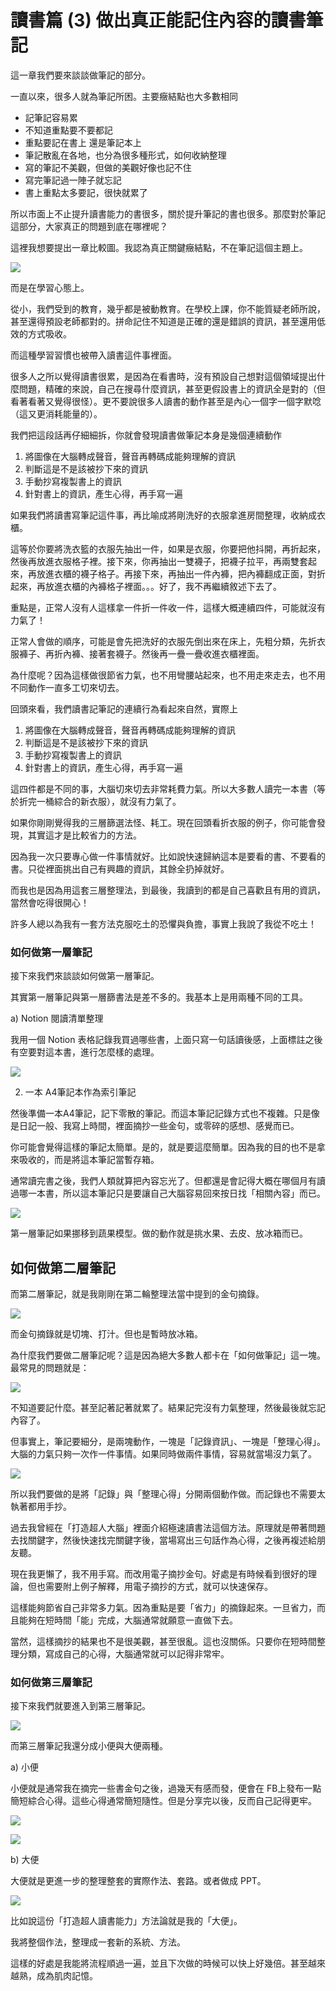 # 讀書篇 (3) 做出真正能記住內容的讀書筆記

這一章我們要來談談做筆記的部分。

一直以來，很多人就為筆記所困。主要癥結點也大多數相同

- 記筆記容易累
- 不知道重點要不要都記
- 重點要記在書上 還是筆記本上
- 筆記散亂在各地，也分為很多種形式，如何收納整理
- 寫的筆記不美觀，但做的美觀好像也記不住
- 寫完筆記過一陣子就忘記
- 書上重點太多要記，很快就累了

所以市面上不止提升讀書能力的書很多，關於提升筆記的書也很多。那麼對於筆記這部分，大家真正的問題到底在哪裡呢？

這裡我想要提出一章比較圖。我認為真正關鍵癥結點，不在筆記這個主題上。

![](images/20211024112738.png)

而是在學習心態上。

從小，我們受到的教育，幾乎都是被動教育。在學校上課，你不能質疑老師所說，甚至還得預設老師都對的。拼命記住不知道是正確的還是錯誤的資訊，甚至還用低效的方式吸收。

而這種學習習慣也被帶入讀書這件事裡面。

很多人之所以覺得讀書很累，是因為在看書時，沒有預設自己想對這個領域提出什麼問題，精確的來說，自己在搜尋什麼資訊，甚至更假設書上的資訊全是對的（但看著看著又覺得很怪）。更不要說很多人讀書的動作甚至是內心一個字一個字默唸（這又更消耗能量的）。

我們把這段話再仔細細拆，你就會發現讀書做筆記本身是幾個連續動作

1. 將圖像在大腦轉成聲音，聲音再轉碼成能夠理解的資訊
2. 判斷這是不是該被抄下來的資訊
3. 手動抄寫複製書上的資訊
4. 針對書上的資訊，產生心得，再手寫一遍

如果我們將讀書寫筆記這件事，再比喻成將剛洗好的衣服拿進房間整理，收納成衣櫃。

這等於你要將洗衣籃的衣服先抽出一件，如果是衣服，你要把他抖開，再折起來，然後再放進衣服格子裡。接下來，你再抽出一雙襪子，把襪子拉平，再兩雙套起來，再放進衣櫃的襪子格子。再接下來，再抽出一件內褲，把內褲翻成正面，對折起來，再放進衣櫃的內褲格子裡面。。。好了，我不再繼續敘述下去了。

重點是，正常人沒有人這樣拿一件折一件收一件，這樣大概連續四件，可能就沒有力氣了！

正常人會做的順序，可能是會先把洗好的衣服先倒出來在床上，先粗分類，先折衣服褲子、再折內褲、接著套襪子。然後再一疊一疊收進衣櫃裡面。

為什麼呢？因為這樣做很節省力氣，也不用彎腰站起來，也不用走來走去，也不用不同動作一直多工切來切去。

回頭來看，我們讀書記筆記的連續行為看起來自然，實際上

1. 將圖像在大腦轉成聲音，聲音再轉碼成能夠理解的資訊
2. 判斷這是不是該被抄下來的資訊
3. 手動抄寫複製書上的資訊
4. 針對書上的資訊，產生心得，再手寫一遍

這四件都是不同的事，大腦切來切去非常耗費力氣。所以大多數人讀完一本書（等於折完一桶綜合的新衣服），就沒有力氣了。

如果你剛剛覺得我的三層篩選法怪、耗工。現在回頭看折衣服的例子，你可能會發現，其實這才是比較省力的方法。

因為我一次只要專心做一件事情就好。比如說快速歸納這本是要看的書、不要看的書。只從裡面挑出自己有興趣的資訊，其餘全扔掉就好。

而我也是因為用這套三層整理法，到最後，我讀到的都是自己喜歡且有用的資訊，當然會吃得很開心！

許多人總以為我有一套方法克服吃土的恐懼與負擔，事實上我說了我從不吃土！

### 如何做第一層筆記

接下來我們來談談如何做第一層筆記。

其實第一層筆記與第一層篩書法是差不多的。我基本上是用兩種不同的工具。

a) Notion 閱讀清單整理

我用一個 Notion 表格記錄我買過哪些書，上面只寫一句話讀後感，上面標註之後有空要對這本書，進行怎麼樣的處理。

![](images/20211024112759.png)

2) 一本 A4筆記本作為索引筆記

然後準備一本A4筆記，記下零散的筆記。而這本筆記記錄方式也不複雜。只是像是日記一般、我寫上時間，裡面摘抄一些金句，或零碎的感想、感覺而已。

你可能會覺得這樣的筆記太簡單。是的，就是要這麼簡單。因為我的目的也不是拿來吸收的，而是將這本筆記當暫存箱。

通常讀完書之後，我們人類就算把內容忘光了。但都還是會記得大概在哪個月有讀過哪一本書，所以這本筆記只是要讓自己大腦容易回來按日找「相關內容」而已。

![](images/20211024112810.png)

第一層筆記如果挪移到蔬果模型。做的動作就是挑水果、去皮、放冰箱而已。

## 如何做第二層筆記

而第二層筆記，就是我剛剛在第二輪整理法當中提到的金句摘錄。

![](images/20211024112821.png)

而金句摘錄就是切塊、打汁。但也是暫時放冰箱。

為什麼我們要做二層筆記呢？這是因為絕大多數人都卡在「如何做筆記」這一塊。最常見的問題就是：

![](images/20211024112921.png)


不知道要記什麼。甚至記著記著就累了。結果記完沒有力氣整理，然後最後就忘記內容了。

但事實上，筆記要細分，是兩塊動作，一塊是「記錄資訊」、一塊是「整理心得」。大腦的力氣只夠一次作一件事情。如果同時做兩件事情，容易就當場沒力氣了。

![](images/20211024112934.png)

所以我們要做的是將「記錄」與「整理心得」分開兩個動作做。而記錄也不需要太執著都用手抄。

過去我曾經在「打造超人大腦」裡面介紹極速讀書法這個方法。原理就是帶著問題去找關鍵字，然後快速找完關鍵字後，當場寫出三句話作為心得，之後再複述給朋友聽。

現在我更懶了，我不用手寫。而改用電子摘抄金句。好處是有時候看到很好的理論，但也需要附上例子解釋，用電子摘抄的方式，就可以快速保存。

這樣能夠節省自己非常多力氣。因為重點是要「省力」的摘錄起來。一旦省力，而且能夠在短時間「能」完成，大腦通常就願意一直做下去。

當然，這樣摘抄的結果也不是很美觀，甚至很亂。這也沒關係。只要你在短時間整理分類，寫成自己的心得，大腦通常就可以記得非常牢。

### 如何做第三層筆記

接下來我們就要進入到第三層筆記。

![](images/20211024112947.png)

而第三層筆記我還分成小便與大便兩種。

a) 小便

小便就是通常我在摘完一些書金句之後，過幾天有感而發，便會在 FB上發布一點簡短綜合心得。這些心得通常簡短隨性。但是分享完以後，反而自己記得更牢。

![](images/20211024112957.png)

![](images/20211024113009.png)

b) 大便

大便就是更進一步的整理整套的實際作法、套路。或者做成 PPT。

![](images/20211024113022.png)

比如說這份「打造超人讀書能力」方法論就是我的「大便」。

我將整個作法，整理成一套新的系統、方法。

這樣的好處是我能將流程順過一遍，並且下次做的時候可以快上好幾倍。甚至越來越熟，成為肌肉記憶。
